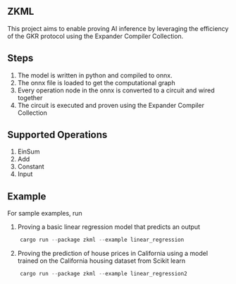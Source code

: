 ## ZKML
This project aims to enable proving AI inference by leveraging the efficiency of the GKR protocol using the Expander Compiler Collection.

## Steps
1. The model is written in python and compiled to onnx.
2. The onnx file is loaded to get the computational graph
3. Every operation node in the onnx is converted to a circuit and wired together
4. The circuit is executed and proven using the Expander Compiler Collection

## Supported Operations
1. EinSum
2. Add
3. Constant
4. Input


## Example
For sample examples, run

1. Proving a basic linear regression model that predicts an output
```rust
    cargo run --package zkml --example linear_regression
```

2. Proving the prediction of house prices in California using a model trained on the California housing dataset from Scikit learn
```rust
    cargo run --package zkml --example linear_regression2
```